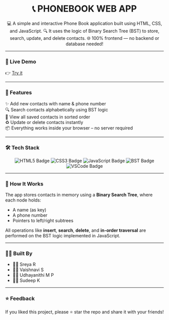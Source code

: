 <h1 align="center">📞 PHONEBOOK WEB APP</h1>
<p align="center">
💻 A simple and interactive Phone Book application built using HTML, CSS, and JavaScript.  
🔍 It uses the logic of Binary Search Tree (BST) to store, search, update, and delete contacts.  
🌐 100% frontend — no backend or database needed!
</p>

---

### 🚀 Live Demo

👉 [Try it](https://phone-book-orpin.vercel.app/) 

---

### 🌟 Features

✨ Add new contacts with name & phone number  
🔍 Search contacts alphabetically using BST logic  
📄 View all saved contacts in sorted order  
♻️ Update or delete contacts instantly  
📦 Everything works inside your browser – no server required

---

### 🛠️ Tech Stack

<p align="center">
  <img src="https://img.shields.io/badge/HTML5-E34F26?style=for-the-badge&logo=html5&logoColor=white" alt="HTML5 Badge" />
  <img src="https://img.shields.io/badge/CSS3-1572B6?style=for-the-badge&logo=css3&logoColor=white" alt="CSS3 Badge" />
  <img src="https://img.shields.io/badge/JavaScript-F7DF1E?style=for-the-badge&logo=javascript&logoColor=black" alt="JavaScript Badge" />
  <img src="https://img.shields.io/badge/BST Logic-00C853?style=for-the-badge&logo=codeforces&logoColor=white" alt="BST Badge" />
  <img src="https://img.shields.io/badge/Visual_Studio_Code-007ACC?style=for-the-badge&logo=visual-studio-code&logoColor=white" alt="VSCode Badge" />
</p>

---

### 🧠 How It Works

The app stores contacts in memory using a **Binary Search Tree**, where each node holds:
- A name (as key)
- A phone number
- Pointers to left/right subtrees

All operations like **insert**, **search**, **delete**, and **in-order traversal** are performed on the BST logic implemented in JavaScript.

---


### 🧑‍💻 Built By

- 👩‍💻 Sreya R  
- 👩‍💻 Vaishnavi S  
- 👩‍💻 Udhayanithi M P
- 👩‍💻 Sudeep K

---


### ⭐ Feedback

If you liked this project, please ⭐ star the repo and share it with your friends!




